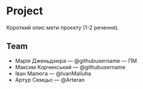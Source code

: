 # Project

Короткий опис мети проєкту (1-2 речення).

## Team
- Марія Дженьдзюра — @githubusername — ПМ
- Максим Корчинський — @githubusername
- Іван Малюга — @IvanMaliuha
- Артур Семцьо — @Arteran 

